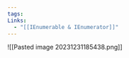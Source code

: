 ```yaml
---
tags: 
Links:
  - "[[IEnumerable & IEnumerator]]"
---
```


![[Pasted image 20231231185438.png]]





































